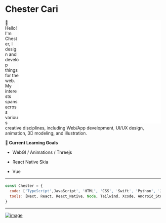 # Chester Cari
<a href="#"><img align="right" src="https://github.com/Aykarus/Aykarus/blob/main/Assets/fox-banner.gif"/></a>
👋
Hello! I'm Chester, I design and develop things for the web. My interests spans across various creative disciplines, including Web/App development, UI/UX design, animation, 3D modeling, and illustration.


**🌱 Current Learning Goals**
- WebGl / Animations / Threejs

- React Native Skia

- Vue

---

```javascript
const Chester = {
  code: ['TypeScript',JavaScript', 'HTML', 'CSS', 'Swift', 'Python', 'Java', 'C#'],
  tools: [Next, React, React_Native, Node, Tailwind, Xcode, Android_Studio],
}
```
---


[![image](https://img.shields.io/badge/Personal_Site-000000?style=for-the-badge&logo=About.me&logoColor=white)](https://kyuuariproject.studio/)


<!-- ![typescript](https://img.shields.io/badge/TypeScript-007ACC?style=for-the-badge&logo=typescript&logoColor=white) -->
<!-- ![nextjs](https://img.shields.io/badge/next.js-000000?style=for-the-badge&logo=nextdotjs&logoColor=white) -->
<!-- ![react](https://img.shields.io/badge/React-20232A?style=for-the-badge&logo=react&logoColor=61DAFB) -->

<!-- ![notion](https://img.shields.io/badge/Notion-000000?style=for-the-badge&logo=notion&logoColor=white) -->
<!-- ![react-native](https://img.shields.io/badge/React_Native-20232A?style=for-the-badge&logo=react&logoColor=61DAFB) -->
